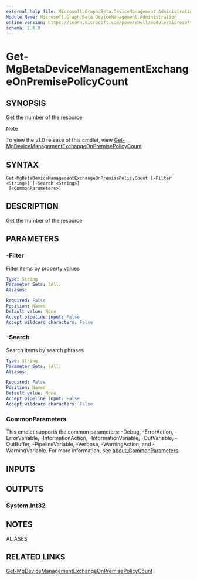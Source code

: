 ```yaml
---
external help file: Microsoft.Graph.Beta.DeviceManagement.Administration-help.xml
Module Name: Microsoft.Graph.Beta.DeviceManagement.Administration
online version: https://learn.microsoft.com/powershell/module/microsoft.graph.beta.devicemanagement.administration/get-mgbetadevicemanagementexchangeonpremisepolicycount
schema: 2.0.0
---
```


# Get-MgBetaDeviceManagementExchangeOnPremisePolicyCount

## SYNOPSIS
Get the number of the resource

> [!NOTE]
> To view the v1.0 release of this cmdlet, view [Get-MgDeviceManagementExchangeOnPremisePolicyCount](/powershell/module/Microsoft.Graph.DeviceManagement.Administration/Get-MgDeviceManagementExchangeOnPremisePolicyCount?view=graph-powershell-v1.0)

## SYNTAX

```
Get-MgBetaDeviceManagementExchangeOnPremisePolicyCount [-Filter <String>] [-Search <String>]
 [<CommonParameters>]
```

## DESCRIPTION
Get the number of the resource

## PARAMETERS

### -Filter
Filter items by property values

```yaml
Type: String
Parameter Sets: (All)
Aliases:

Required: False
Position: Named
Default value: None
Accept pipeline input: False
Accept wildcard characters: False
```

### -Search
Search items by search phrases

```yaml
Type: String
Parameter Sets: (All)
Aliases:

Required: False
Position: Named
Default value: None
Accept pipeline input: False
Accept wildcard characters: False
```

### CommonParameters
This cmdlet supports the common parameters: -Debug, -ErrorAction, -ErrorVariable, -InformationAction, -InformationVariable, -OutVariable, -OutBuffer, -PipelineVariable, -Verbose, -WarningAction, and -WarningVariable. For more information, see [about_CommonParameters](http://go.microsoft.com/fwlink/?LinkID=113216).

## INPUTS

## OUTPUTS

### System.Int32
## NOTES

ALIASES

## RELATED LINKS
[Get-MgDeviceManagementExchangeOnPremisePolicyCount](/powershell/module/Microsoft.Graph.DeviceManagement.Administration/Get-MgDeviceManagementExchangeOnPremisePolicyCount?view=graph-powershell-v1.0)

